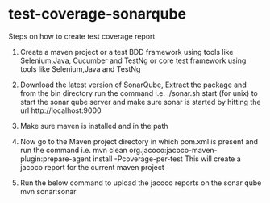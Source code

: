 # test-coverage-sonarqube
Steps on how to create test coverage report
1.	Create a maven project or a test BDD framework using tools like Selenium,Java, Cucumber and TestNg or core test framework 
using tools like Selenium,Java and TestNg

2.	Download the latest version of SonarQube, Extract the package and from the bin directory run the command
i.e. ./sonar.sh start (for unix) to start the sonar qube server and make sure sonar is started by hitting the url http://localhost:9000

3.	Make sure maven is installed and in the path

4.	Now go to the Maven project directory in which pom.xml is present and run the command 
i.e.
mvn clean org.jacoco:jacoco-maven-plugin:prepare-agent install -Pcoverage-per-test
This will create a jacoco report for the current maven project

5. Run the below command to upload the jacoco reports on the sonar qube
mvn sonar:sonar
